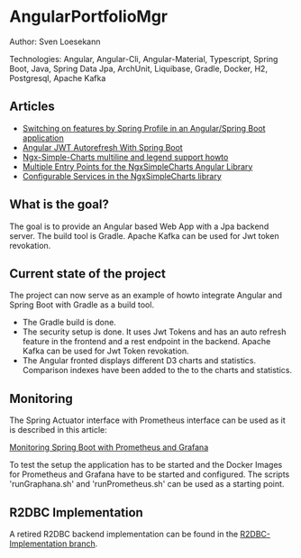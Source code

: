 # AngularPortfolioMgr


Author: Sven Loesekann

Technologies: Angular, Angular-Cli, Angular-Material, Typescript, Spring Boot, Java, Spring Data Jpa, ArchUnit, Liquibase, Gradle, Docker, H2, Postgresql, Apache Kafka

## Articles
* [Switching on features by Spring Profile in an Angular/Spring Boot application](https://angular2guy.wordpress.com/2021/10/13/switching-on-features-by-spring-profile-in-an-angular-spring-boot-application/)
* [Angular JWT Autorefresh With Spring Boot](https://angular2guy.wordpress.com/2021/07/31/angular-jwt-autorefresh-with-spring-boot/)
* [Ngx-Simple-Charts multiline and legend support howto](https://angular2guy.wordpress.com/2021/10/02/ngx-simple-charts-multiline-and-legend-support-howto/)
* [Multiple Entry Points for the NgxSimpleCharts Angular Library](https://angular2guy.wordpress.com/2021/12/26/multiple-entry-points-for-ngxsimplecharts-angular-library/)
* [Configurable Services in the NgxSimpleCharts library](https://angular2guy.wordpress.com/2022/09/13/configurable-services-in-the-ngx-simple-charts-library/)

## What is the goal?
The goal is to provide an Angular based Web App with a Jpa backend server. The build tool is Gradle. Apache Kafka can be used for Jwt token revokation. 

## Current state of the project
The project can now serve as an example of howto integrate Angular and Spring Boot with Gradle as a build tool.
* The Gradle build is done. 
* The security setup is done. It uses Jwt Tokens and has an auto refresh feature in the frontend and a rest endpoint in the backend. Apache Kafka can be used for Jwt Token revokation.
* The Angular fronted displays different D3 charts and statistics. Comparison indexes have been added to the to the charts and statistics.

## Monitoring
The Spring Actuator interface with Prometheus interface can be used as it is described in this article: 

[Monitoring Spring Boot with Prometheus and Grafana](https://ordina-jworks.github.io/monitoring/2020/11/16/monitoring-spring-prometheus-grafana.html)

To test the setup the application has to be started and the Docker Images for Prometheus and Grafana have to be started and configured. The scripts 'runGraphana.sh' and 'runPrometheus.sh' can be used as a starting point.

## R2DBC Implementation
A retired R2DBC backend implementation can be found in the [R2DBC-Implementation branch](https://github.com/Angular2Guy/AngularPortfolioMgr/tree/R2DBC-Implementation).
